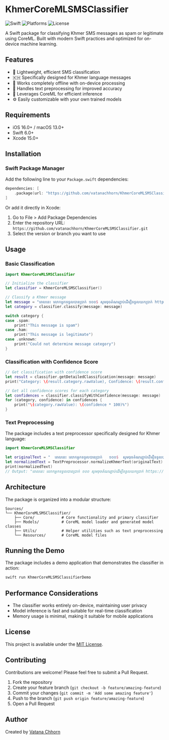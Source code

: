 # KhmerCoreMLSMSClassifier

![Swift](https://img.shields.io/badge/Swift-6.0-orange.svg)
![Platforms](https://img.shields.io/badge/Platforms-iOS%2016.0+%20|%20macOS%2013.0+-lightgrey.svg)
![License](https://img.shields.io/badge/License-MIT-blue.svg)

A Swift package for classifying Khmer SMS messages as spam or legitimate using CoreML. Built with modern Swift practices and optimized for on-device machine learning.

## Features

- 🚀 Lightweight, efficient SMS classification
- 🇰🇭 Specifically designed for Khmer language messages
- 📱 Works completely offline with on-device processing
- 🔄 Handles text preprocessing for improved accuracy
- 🧠 Leverages CoreML for efficient inference
- ⚙️ Easily customizable with your own trained models

## Requirements

- iOS 16.0+ / macOS 13.0+
- Swift 6.0+
- Xcode 15.0+

## Installation

### Swift Package Manager

Add the following line to your `Package.swift` dependencies:

```swift
dependencies: [
    .package(url: "https://github.com/vatanachhorn/KhmerCoreMLSMSClassifier.git", from: "1.0.0")
]
```

Or add it directly in Xcode:

1. Go to File > Add Package Dependencies
2. Enter the repository URL: `https://github.com/vatanachhorn/KhmerCoreMLSMSClassifier.git`
3. Select the version or branch you want to use

## Usage

### Basic Classification

```swift
import KhmerCoreMLSMSClassifier

// Initialize the classifier
let classifier = KhmerCoreMLSMSClassifier()

// Classify a Khmer message
let message = "ពេលនេះ​ លោកអ្នកទទួលបានប្រាក់ ១០០$ សូមចុចតំណរភ្ជាប់ដើម្បីទទួលយកប្រាក់ https://example.com/claim"
let category = classifier.classify(message: message)

switch category {
case .spam:
    print("This message is spam")
case .ham:
    print("This message is legitimate")
case .unknown:
    print("Could not determine message category")
}
```

### Classification with Confidence Score

```swift
// Get classification with confidence score
let result = classifier.getDetailedClassification(message: message)
print("Category: \(result.category.rawValue), Confidence: \(result.confidence * 100)%")

// Get all confidence scores for each category
let confidences = classifier.classifyWithConfidence(message: message)
for (category, confidence) in confidences {
    print("\(category.rawValue): \(confidence * 100)%")
}
```

### Text Preprocessing

The package includes a text preprocessor specifically designed for Khmer language:

```swift
import KhmerCoreMLSMSClassifier

let originalText = "  ពេលនេះ​ លោកអ្នកទទួលបានប្រាក់   ១០០$  សូមចុចតំណរភ្ជាប់ដើម្បីទទួលយកប្រាក់ https://example.com/claim  "
let normalizedText = TextPreprocessor.normalizeKhmerText(originalText)
print(normalizedText)
// Output: "ពេលនេះ លោកអ្នកទទួលបានប្រាក់ ១០០ សូមចុចតំណរភ្ជាប់ដើម្បីទទួលយកប្រាក់ https://example.com/claim"
```

## Architecture

The package is organized into a modular structure:

```
Sources/
└── KhmerCoreMLSMSClassifier/
    ├── Core/            # Core functionality and primary classifier
    ├── Models/          # CoreML model loader and generated model classes
    ├── Utils/           # Helper utilities such as text preprocessing
    └── Resources/       # CoreML model files
```

## Running the Demo

The package includes a demo application that demonstrates the classifier in action:

```bash
swift run KhmerCoreMLSMSClassifierDemo
```

## Performance Considerations

- The classifier works entirely on-device, maintaining user privacy
- Model inference is fast and suitable for real-time classification
- Memory usage is minimal, making it suitable for mobile applications

## License

This project is available under the [MIT License](LICENSE).

## Contributing

Contributions are welcome! Please feel free to submit a Pull Request.

1. Fork the repository
2. Create your feature branch (`git checkout -b feature/amazing-feature`)
3. Commit your changes (`git commit -m 'Add some amazing feature'`)
4. Push to the branch (`git push origin feature/amazing-feature`)
5. Open a Pull Request

## Author

Created by [Vatana Chhorn](https://github.com/vatanachhorn)